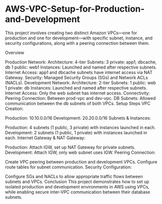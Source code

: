 # AWS-VPC-Setup-for-Production-and-Development

This project involves creating two distinct Amazon VPCs—one for production and one for development—with specific subnet, instance, and security configurations, along with a peering connection between them.

Overview

Production Network:
Architecture: 4-tier
Subnets:
3 private: app1, dbcache, db
1 public: web1
Instances: Launched and named after respective subnets.
Internet Access: app1 and dbcache subnets have internet access via NAT Gateway.
Security: Managed Security Groups (SGs) and Network ACLs (NACLs).
Development Network:
Architecture: 2-tier
Subnets:
1 public: web
1 private: db
Instances: Launched and named after respective subnets.
Internet Access: Only the web subnet has internet access.
Connectivity:
Peering Connection: Between prod-vpc and dev-vpc.
DB Subnets: Allowed communication between the db subnets of both VPCs.
Setup Steps
VPC Creation:

Production: 10.10.0.0/16
Development: 20.20.0.0/16
Subnets & Instances:

Production: 4 subnets (1 public, 3 private) with instances launched in each.
Development: 2 subnets (1 public, 1 private) with instances launched in each.
Internet Gateway & NAT Gateway:

Production: Attach IGW, set up NAT Gateway for private subnets.
Development: Attach IGW, only web subnet uses IGW.
Peering Connection:

Create VPC peering between production and development VPCs.
Configure route tables for subnet communication.
Security Configuration:

Configure SGs and NACLs to allow appropriate traffic flows between subnets and VPCs.
Conclusion
This project demonstrates how to set up isolated production and development environments in AWS using VPCs, while enabling secure inter-VPC communication between their database subnets.
